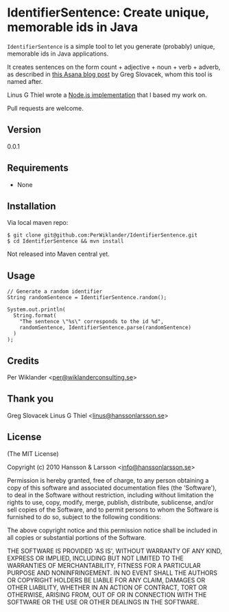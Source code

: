 # IdentifierSentence: Create unique, memorable ids in Java

`IdentifierSentence` is a simple tool to let you generate (probably) unique, memorable ids in Java applications.

It creates sentences on the form count + adjective + noun + verb + adverb, as described in [this Asana blog post](http://asana.com/2011/09/6-sad-squid-snuggle-softly/ "6 sad squids snuggle softly") by Greg Slovacek, whom this tool is named after.

Linus G Thiel wrote a [Node.js implementation](https://github.com/linus/greg) that I based my work on.

Pull requests are welcome.

## Version
0.0.1

## Requirements
- None

## Installation

Via local maven repo:

    $ git clone git@github.com:PerWiklander/IdentifierSentence.git
    $ cd IdentifierSentence && mvn install

Not released into Maven central yet.

## Usage

    // Generate a random identifier
    String randomSentence = IdentifierSentence.random();
    
    System.out.println(
      String.format(
        "The sentence \"%s\" corresponds to the id %d",
        randomSentence, IdentifierSentence.parse(randomSentence)
      )
    );

## Credits

Per Wiklander &lt;per@wiklanderconsulting.se&gt;

## Thank you

Greg Slovacek
Linus G Thiel &lt;linus@hanssonlarsson.se&gt;

## License 

(The MIT License)

Copyright (c) 2010 Hansson &amp; Larsson &lt;info@hanssonlarsson.se&gt;

Permission is hereby granted, free of charge, to any person obtaining
a copy of this software and associated documentation files (the
'Software'), to deal in the Software without restriction, including
without limitation the rights to use, copy, modify, merge, publish,
distribute, sublicense, and/or sell copies of the Software, and to
permit persons to whom the Software is furnished to do so, subject to
the following conditions:

The above copyright notice and this permission notice shall be
included in all copies or substantial portions of the Software.

THE SOFTWARE IS PROVIDED 'AS IS', WITHOUT WARRANTY OF ANY KIND,
EXPRESS OR IMPLIED, INCLUDING BUT NOT LIMITED TO THE WARRANTIES OF
MERCHANTABILITY, FITNESS FOR A PARTICULAR PURPOSE AND NONINFRINGEMENT.
IN NO EVENT SHALL THE AUTHORS OR COPYRIGHT HOLDERS BE LIABLE FOR ANY
CLAIM, DAMAGES OR OTHER LIABILITY, WHETHER IN AN ACTION OF CONTRACT,
TORT OR OTHERWISE, ARISING FROM, OUT OF OR IN CONNECTION WITH THE
SOFTWARE OR THE USE OR OTHER DEALINGS IN THE SOFTWARE.